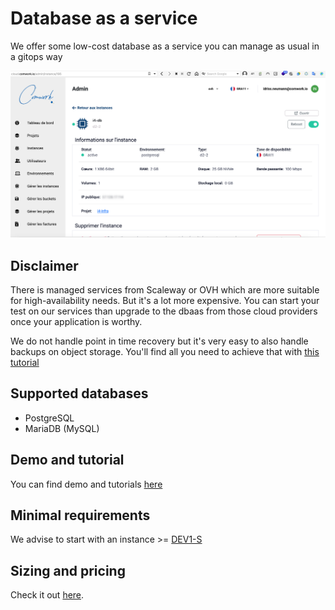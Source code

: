 # Database as a service

We offer some low-cost database as a service you can manage as usual in a gitops way

![pgsql_instance](./img/pgsql_instance.png)

## Disclaimer

There is managed services from Scaleway or OVH which are more suitable for high-availability needs. But it's a lot more expensive. You can start your test on our services than upgrade to the dbaas from those cloud providers once your application is worthy.

We do not handle point in time recovery but it's very easy to also handle backups on object storage. You'll find all you need to achieve that with [this tutorial](./tutorials/dbaas.md)

## Supported databases

* PostgreSQL
* MariaDB (MySQL)

## Demo and tutorial

You can find demo and tutorials [here](./tutorials/dbaas.md)

## Minimal requirements

We advise to start with an instance >= [DEV1-S](./sizing_pricing.md)

## Sizing and pricing

Check it out [here](./sizing_pricing.md).
